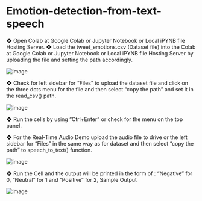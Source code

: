 # Emotion-detection-from-text-speech

❖ Open Colab at Google Colab or Jupyter Notebook or Local iPYNB file Hosting Server.
❖ Load the tweet_emotions.csv (Dataset file) into the Colab at Google Colab or Jupyter
Notebook or Local iPYNB file Hosting Server by uploading the file and setting the path
accordingly.


![image](https://user-images.githubusercontent.com/56594538/147282671-670aa43e-1326-4884-afe0-87edc1d8113d.png)

❖ Check for left sidebar for “Files” to upload the dataset file and click on the three dots
menu for the file and then select “copy the path” and set it in the read_csv() path.

![image](https://user-images.githubusercontent.com/56594538/147282714-bd4a5fa1-3171-47e1-a796-6d4868f8eb78.png)

❖ Run the cells by using “Ctrl+Enter” or check for the menu on the top panel.


❖ For the Real-Time Audio Demo upload the audio file to drive or the left sidebar for “Files” in the same way as for dataset and then select “copy the path” to
speech_to_text() function.

![image](https://user-images.githubusercontent.com/56594538/147282737-5a2a7488-965e-419d-8d68-be9054b2b6ce.png)

❖ Run the Cell and the output will be printed in the form of :
“Negative” for 0,
“Neutral” for 1 and
“Positive” for 2,
Sample Output

![image](https://user-images.githubusercontent.com/56594538/147282758-67539db3-97a8-41d4-afd3-555438381907.png)
